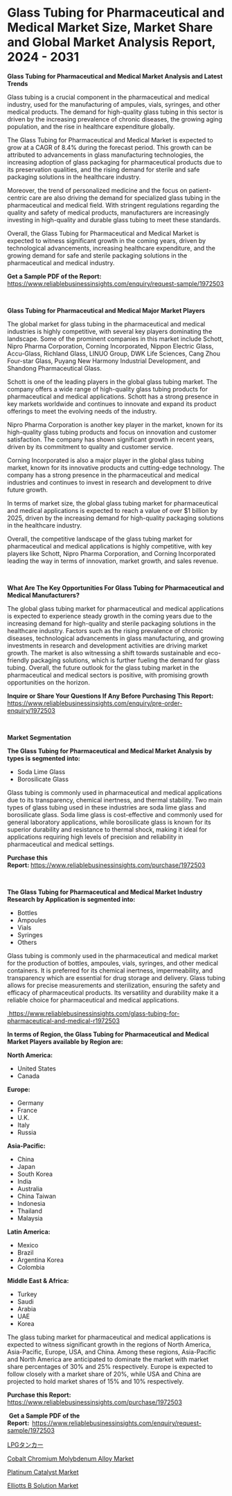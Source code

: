 <p><h1>Glass Tubing for Pharmaceutical and Medical Market Size, Market Share and Global Market Analysis Report, 2024 - 2031</h1></p><p><strong>Glass Tubing for Pharmaceutical and Medical Market Analysis and Latest Trends</strong></p>
<p><p>Glass tubing is a crucial component in the pharmaceutical and medical industry, used for the manufacturing of ampules, vials, syringes, and other medical products. The demand for high-quality glass tubing in this sector is driven by the increasing prevalence of chronic diseases, the growing aging population, and the rise in healthcare expenditure globally.</p><p>The Glass Tubing for Pharmaceutical and Medical Market is expected to grow at a CAGR of 8.4% during the forecast period. This growth can be attributed to advancements in glass manufacturing technologies, the increasing adoption of glass packaging for pharmaceutical products due to its preservation qualities, and the rising demand for sterile and safe packaging solutions in the healthcare industry.</p><p>Moreover, the trend of personalized medicine and the focus on patient-centric care are also driving the demand for specialized glass tubing in the pharmaceutical and medical field. With stringent regulations regarding the quality and safety of medical products, manufacturers are increasingly investing in high-quality and durable glass tubing to meet these standards.</p><p>Overall, the Glass Tubing for Pharmaceutical and Medical Market is expected to witness significant growth in the coming years, driven by technological advancements, increasing healthcare expenditure, and the growing demand for safe and sterile packaging solutions in the pharmaceutical and medical industry.</p></p>
<p><strong>Get a Sample PDF of the Report:&nbsp;</strong> <a href="https://www.reliablebusinessinsights.com/enquiry/request-sample/1972503">https://www.reliablebusinessinsights.com/enquiry/request-sample/1972503</a></p>
<p>&nbsp;</p>
<p><strong>Glass Tubing for Pharmaceutical and Medical Major Market Players</strong></p>
<p><p>The global market for glass tubing in the pharmaceutical and medical industries is highly competitive, with several key players dominating the landscape. Some of the prominent companies in this market include Schott, Nipro Pharma Corporation, Corning Incorporated, Nippon Electric Glass, Accu-Glass, Richland Glass, LINUO Group, DWK Life Sciences, Cang Zhou Four-star Glass, Puyang New Harmony Industrial Development, and Shandong Pharmaceutical Glass.</p><p>Schott is one of the leading players in the global glass tubing market. The company offers a wide range of high-quality glass tubing products for pharmaceutical and medical applications. Schott has a strong presence in key markets worldwide and continues to innovate and expand its product offerings to meet the evolving needs of the industry.</p><p>Nipro Pharma Corporation is another key player in the market, known for its high-quality glass tubing products and focus on innovation and customer satisfaction. The company has shown significant growth in recent years, driven by its commitment to quality and customer service.</p><p>Corning Incorporated is also a major player in the global glass tubing market, known for its innovative products and cutting-edge technology. The company has a strong presence in the pharmaceutical and medical industries and continues to invest in research and development to drive future growth.</p><p>In terms of market size, the global glass tubing market for pharmaceutical and medical applications is expected to reach a value of over $1 billion by 2025, driven by the increasing demand for high-quality packaging solutions in the healthcare industry.</p><p>Overall, the competitive landscape of the glass tubing market for pharmaceutical and medical applications is highly competitive, with key players like Schott, Nipro Pharma Corporation, and Corning Incorporated leading the way in terms of innovation, market growth, and sales revenue.</p></p>
<p>&nbsp;</p>
<p><strong>What Are The Key Opportunities For Glass Tubing for Pharmaceutical and Medical Manufacturers?</strong></p>
<p><p>The global glass tubing market for pharmaceutical and medical applications is expected to experience steady growth in the coming years due to the increasing demand for high-quality and sterile packaging solutions in the healthcare industry. Factors such as the rising prevalence of chronic diseases, technological advancements in glass manufacturing, and growing investments in research and development activities are driving market growth. The market is also witnessing a shift towards sustainable and eco-friendly packaging solutions, which is further fueling the demand for glass tubing. Overall, the future outlook for the glass tubing market in the pharmaceutical and medical sectors is positive, with promising growth opportunities on the horizon.</p></p>
<p><strong>Inquire or Share Your Questions If Any Before Purchasing This Report:</strong> <a href="https://www.reliablebusinessinsights.com/enquiry/pre-order-enquiry/1972503">https://www.reliablebusinessinsights.com/enquiry/pre-order-enquiry/1972503</a></p>
<p>&nbsp;</p>
<p><strong>Market Segmentation</strong></p>
<p><strong>The Glass Tubing for Pharmaceutical and Medical Market Analysis by types is segmented into:</strong></p>
<p><ul><li>Soda Lime Glass</li><li>Borosilicate Glass</li></ul></p>
<p><p>Glass tubing is commonly used in pharmaceutical and medical applications due to its transparency, chemical inertness, and thermal stability. Two main types of glass tubing used in these industries are soda lime glass and borosilicate glass. Soda lime glass is cost-effective and commonly used for general laboratory applications, while borosilicate glass is known for its superior durability and resistance to thermal shock, making it ideal for applications requiring high levels of precision and reliability in pharmaceutical and medical settings.</p></p>
<p><strong>Purchase this Report:&nbsp;</strong><a href="https://www.reliablebusinessinsights.com/purchase/1972503">https://www.reliablebusinessinsights.com/purchase/1972503</a></p>
<p>&nbsp;</p>
<p><strong>The Glass Tubing for Pharmaceutical and Medical Market Industry Research by Application is segmented into:</strong></p>
<p><ul><li>Bottles</li><li>Ampoules</li><li>Vials</li><li>Syringes</li><li>Others</li></ul></p>
<p><p>Glass tubing is commonly used in the pharmaceutical and medical market for the production of bottles, ampoules, vials, syringes, and other medical containers. It is preferred for its chemical inertness, impermeability, and transparency which are essential for drug storage and delivery. Glass tubing allows for precise measurements and sterilization, ensuring the safety and efficacy of pharmaceutical products. Its versatility and durability make it a reliable choice for pharmaceutical and medical applications.</p></p>
<p><a href="https://www.reliablebusinessinsights.com/glass-tubing-for-pharmaceutical-and-medical-r1972503">&nbsp;https://www.reliablebusinessinsights.com/glass-tubing-for-pharmaceutical-and-medical-r1972503</a></p>
<p><strong>In terms of Region, the Glass Tubing for Pharmaceutical and Medical Market Players available by Region are:</strong></p>
<p>
    <p> <strong> North America: </strong>
        <ul>
            <li>United States</li>
            <li>Canada</li>
        </ul>
        </p> 
    <p> <strong> Europe: </strong>
        <ul>
            <li>Germany</li>
            <li>France</li>
            <li>U.K.</li>
            <li>Italy</li>
            <li>Russia</li>
        </ul>
        </p> 
    <p> <strong> Asia-Pacific: </strong>
        <ul>
            <li>China</li>
            <li>Japan</li>
            <li>South Korea</li>
            <li>India</li>
            <li>Australia</li>
            <li>China Taiwan</li>
            <li>Indonesia</li>
            <li>Thailand</li>
            <li>Malaysia</li>
        </ul>
        </p> 
    <p> <strong> Latin America: </strong>
        <ul>
            <li>Mexico</li>
            <li>Brazil</li>
            <li>Argentina Korea</li>
            <li>Colombia</li>
        </ul>
        </p> 
    <p> <strong> Middle East & Africa: </strong>
        <ul>
            <li>Turkey</li>
            <li>Saudi</li>
            <li>Arabia</li>
            <li>UAE</li>
            <li>Korea</li>
        </ul>
    </p>
    </p>
<p><p>The glass tubing market for pharmaceutical and medical applications is expected to witness significant growth in the regions of North America, Asia-Pacific, Europe, USA, and China. Among these regions, Asia-Pacific and North America are anticipated to dominate the market with market share percentages of 30% and 25% respectively. Europe is expected to follow closely with a market share of 20%, while USA and China are projected to hold market shares of 15% and 10% respectively.</p></p>
<p><strong>Purchase this Report: </strong><a href="https://www.reliablebusinessinsights.com/purchase/1972503">https://www.reliablebusinessinsights.com/purchase/1972503</a></p>
<p>&nbsp;<strong>Get a Sample PDF of the Report:&nbsp;&nbsp;</strong><a href="https://www.reliablebusinessinsights.com/enquiry/request-sample/1972503">https://www.reliablebusinessinsights.com/enquiry/request-sample/1972503</a></p>
<p><strong></strong></p>
<p><p><a href="https://github.com/ycmtqqhvk3273/Market-Research-Report-List-3/blob/main/34658735422.md">LPGタンカー</a></p><p><a href="https://medium.com/@belaayi865/cobalt-chromium-molybdenum-alloy-market-trends-focusing-on-cobalt-chromium-molybdenum-alloy-market-1e9a0d5d9f67">Cobalt Chromium Molybdenum Alloy Market</a></p><p><a href="https://medium.com/@kstephenurdes435/platinum-catalyst-market-size-share-trends-analysis-report-by-end-use-c31368eac32d">Platinum Catalyst Market</a></p><p><a href="https://issuu.com/reportprime-2/docs/elliotts-b-solution-market-size-2030.pptx">Elliotts B Solution Market</a></p></p>